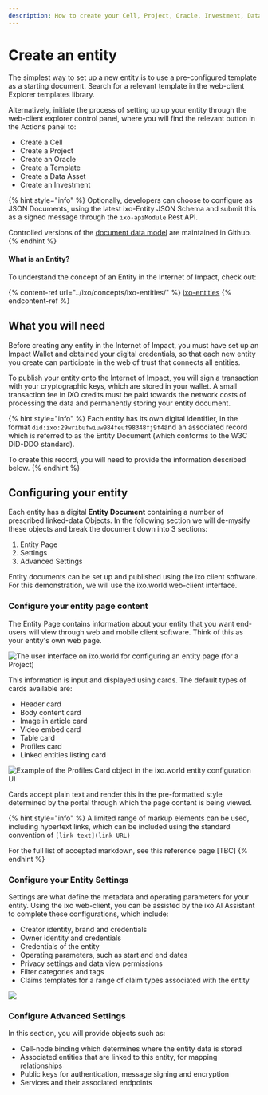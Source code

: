 ```yaml
---
description: How to create your Cell, Project, Oracle, Investment, Data Asset, or Template.
---
```


# Create an entity

The simplest way to set up a new entity is to use a pre-configured template as a starting document. Search for a relevant template in the web-client Explorer templates library.

Alternatively, initiate the process of setting up up your entity through the web-client explorer control panel, where you will find the relevant button in the Actions panel to:

* Create a Cell
* Create a Project
* Create an Oracle
* Create a Template
* Create a Data Asset
* Create an Investment

{% hint style="info" %}
Optionally, developers can choose to configure as JSON Documents, using the latest ixo-Entity JSON Schema and submit this as a signed message through the `ixo-apiModule` Rest API.

Controlled versions of the [document data model](https://github.com/ixofoundation/ixo-protocol/blob/master/entity\_document.json) are maintained in Github.
{% endhint %}

#### What is an Entity?

To understand the concept of an Entity in the Internet of Impact, check out:

{% content-ref url="../ixo/concepts/ixo-entities/" %}
[ixo-entities](../ixo/concepts/ixo-entities/)
{% endcontent-ref %}

## What you will need

Before creating any entity in the Internet of Impact, you must have set up an Impact Wallet and obtained your digital credentials, so that each new entity you create can participate in the web of trust that connects all entities.

To publish your entity onto the Internet of Impact, you will sign a transaction with your cryptographic keys, which are stored in your wallet. A small transaction fee in IXO credits must be paid towards the network costs of processing the data and permanently storing your entity document.

{% hint style="info" %}
Each entity has its own digital identifier, in the format `did:ixo:29wribufwiuw984feuf98348fj9f4`and an associated record which is referred to as the Entity Document (which conforms to the W3C DID-DDO standard).

To create this record, you will need to provide the information described below. &#x20;
{% endhint %}

## Configuring your entity

Each entity has a digital **Entity Document** containing a number of prescribed linked-data Objects. In the following section we will de-mysify these objects and break the document down into 3 sections:

1. Entity Page
2. Settings
3. Advanced Settings

Entity documents can be set up and published using the ixo client software. For this demonstration, we will use the ixo.world web-client interface.

### Configure your entity page content

The Entity Page contains information about your entity that you want end-users will view through web and mobile client software. Think of this as your entity's own web page.&#x20;

![The user interface on ixo.world for configuring an entity page (for a Project)](../.gitbook/assets/create-a-project-template.png)

This information is input and displayed using cards. The default types of cards available are:

* Header card
* Body content card
* Image in article card
* Video embed card
* Table card
* Profiles card
* Linked entities listing card

![Example of the Profiles Card object in the ixo.world entity configuration UI](../.gitbook/assets/profile-card.png)

Cards accept plain text and render this in the pre-formatted style determined by the portal through which the page content is being viewed.&#x20;

{% hint style="info" %}
A limited range of markup elements can be used, including hypertext links, which can be included using the standard convention of `[link text](link URL)`

For the full list of accepted markdown, see this reference page \[TBC]
{% endhint %}

### Configure your Entity Settings

Settings are what define the metadata and operating parameters for your entity. Using the ixo web-client, you can be assisted by the ixo AI Assistant to complete these configurations, which include:

* Creator identity, brand and credentials
* Owner identity and credentials
* Credentials of the entity
* Operating parameters, such as start and end dates
* Privacy settings and data view permissions
* Filter categories and tags
* Claims templates for a range of claim types associated with the entity

![](../.gitbook/assets/settings-creator.png)

### Configure Advanced Settings

In this section, you will provide objects such as:

* Cell-node binding which determines where the entity data is stored
* Associated entities that are linked to this entity, for mapping relationships
* Public keys for authentication, message signing and encryption
* Services and their associated endpoints

